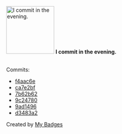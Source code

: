 <img src="https://my-badges.github.io/my-badges/evening-commits.png" alt="I commit in the evening." title="I commit in the evening." width="128">
<strong>I commit in the evening.</strong>
<br><br>

Commits:

- <a href="https://github.com/antonmedv/fx/commit/f4aac6ec5dfd7d3e632f21dd889ad25c56a0d9fc">f4aac6e</a>
- <a href="https://github.com/antonmedv/fx/commit/ca7e2bf81e70247f97d118e7af26286dc58e1ebf">ca7e2bf</a>
- <a href="https://github.com/antonmedv/fx/commit/7b62b62cde48e7cc5b299853ebc038a02d4df36c">7b62b62</a>
- <a href="https://github.com/antonmedv/fx/commit/9c24780aa6198c52fdb6730c442b94f68f239d3a">9c24780</a>
- <a href="https://github.com/antonmedv/fx/commit/9ad14969baffd346004dffdfe1888eb3a8c46370">9ad1496</a>
- <a href="https://github.com/antonmedv/fx/commit/d3483a2e32ceb2973a33444ee7f64617f787669b">d3483a2</a>


Created by <a href="https://github.com/my-badges/my-badges">My Badges</a>